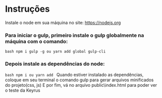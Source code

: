 # Instruções
Instale o node em sua máquina no site: https://nodejs.org
### Para iniciar o gulp, primeiro instale o gulp globalmente na máquina com o comando: 
```bash npm i gulp -g ou yarn add global gulp-cli ```
### Depois instale as dependências do node: 
```bash npm i ou yarn add ```
Quando estiver instalado as dependências, coloque em seu terminal o comando gulp para gerar arquivos minificados do projeto(css, js)
E por fim, vá no arquivo public\index.html para poder ver o teste da Keyrus
